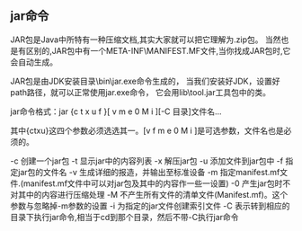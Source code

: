 ## jar命令 ##
JAR包是Java中所特有一种压缩文档,其实大家就可以把它理解为.zip包。
当然也是有区别的,JAR包中有一个META-INF\MANIFEST.MF文件,当你找成JAR包时,它会自动生成。

JAR包是由JDK安装目录\bin\jar.exe命令生成的，
当我们安装好JDK，设置好path路径，就可以正常使用jar.exe命令，
它会用lib\tool.jar工具包中的类。

jar命令格式：jar {c t x u f }[ v m e 0 M i ][-C 目录]文件名...
 
其中{ctxu}这四个参数必须选选其一。[v f m e 0 M i ]是可选参数，文件名也是必须的。
 
-c  创建一个jar包
-t 显示jar中的内容列表
-x 解压jar包
-u 添加文件到jar包中
-f 指定jar包的文件名
-v  生成详细的报造，并输出至标准设备
-m 指定manifest.mf文件.(manifest.mf文件中可以对jar包及其中的内容作一些一设置)
-0 产生jar包时不对其中的内容进行压缩处理
-M 不产生所有文件的清单文件(Manifest.mf)。这个参数与忽略掉-m参数的设置
-i    为指定的jar文件创建索引文件
-C 表示转到相应的目录下执行jar命令,相当于cd到那个目录，然后不带-C执行jar命令
